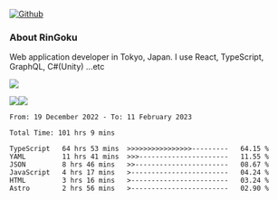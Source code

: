 [![Github](https://img.shields.io/github/followers/RinGoku?label=Follow&style=social)](https://github.com/RinGoku)

### About RinGoku
Web application developer in Tokyo, Japan.
I use React, TypeScript, GraphQL, C#(Unity) ...etc

![](https://github-profile-summary-cards.vercel.app/api/cards/profile-details?username=RinGoku&theme=default)

![](https://github-profile-summary-cards.vercel.app/api/cards/repos-per-language?username=RinGoku&theme=default)![](https://github-profile-summary-cards.vercel.app/api/cards/stats?username=RinGoku&theme=default)

<!--START_SECTION:waka-->

```text
From: 19 December 2022 - To: 11 February 2023

Total Time: 101 hrs 9 mins

TypeScript   64 hrs 53 mins  >>>>>>>>>>>>>>>>---------   64.15 %
YAML         11 hrs 41 mins  >>>----------------------   11.55 %
JSON         8 hrs 46 mins   >>-----------------------   08.67 %
JavaScript   4 hrs 17 mins   >------------------------   04.24 %
HTML         3 hrs 16 mins   >------------------------   03.24 %
Astro        2 hrs 56 mins   >------------------------   02.90 %
```

<!--END_SECTION:waka-->
